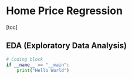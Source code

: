 # Home Price Regression

[toc]

## EDA (Exploratory Data Analysis)

```python
# Coding block
if __name__ == "__main":
    print("Hello World")
```

